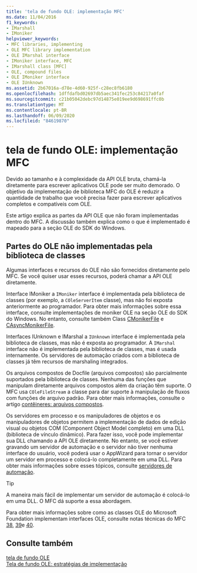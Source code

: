 ```yaml
---
title: 'tela de fundo OLE: implementação MFC'
ms.date: 11/04/2016
f1_keywords:
- IMarshall
- IMoniker
helpviewer_keywords:
- MFC libraries, implementing
- OLE MFC library implementation
- OLE IMarshal interface
- IMoniker interface, MFC
- IMarshall class [MFC]
- OLE, compound files
- OLE IMoniker interface
- OLE IUnknown
ms.assetid: 2b67016a-d78e-4d60-925f-c28ec8fb6180
ms.openlocfilehash: 1dffdafbd02697db5aec341fec253c84217a0faf
ms.sourcegitcommit: c21b05042debc97d14875e019ee9d698691ffc0b
ms.translationtype: MT
ms.contentlocale: pt-BR
ms.lasthandoff: 06/09/2020
ms.locfileid: "84619870"
---
```

# <a name="ole-background-mfc-implementation"></a>tela de fundo OLE: implementação MFC

Devido ao tamanho e à complexidade da API OLE bruta, chamá-la diretamente para escrever aplicativos OLE pode ser muito demorado. O objetivo da implementação de biblioteca MFC do OLE é reduzir a quantidade de trabalho que você precisa fazer para escrever aplicativos completos e compatíveis com OLE.

Este artigo explica as partes da API OLE que não foram implementadas dentro do MFC. A discussão também explica como o que é implementado é mapeado para a seção OLE do SDK do Windows.

## <a name="portions-of-ole-not-implemented-by-the-class-library"></a><a name="_core_portions_of_ole_not_implemented_by_the_class_library"></a>Partes do OLE não implementadas pela biblioteca de classes

Algumas interfaces e recursos do OLE não são fornecidos diretamente pelo MFC. Se você quiser usar esses recursos, poderá chamar a API OLE diretamente.

Interface IMoniker a `IMoniker` interface é implementada pela biblioteca de classes (por exemplo, a `COleServerItem` classe), mas não foi exposta anteriormente ao programador. Para obter mais informações sobre essa interface, consulte implementações de moniker OLE na seção OLE do SDK do Windows. No entanto, consulte também Class [CMonikerFile](reference/cmonikerfile-class.md) e [CAsyncMonikerFile](reference/casyncmonikerfile-class.md).

Interfaces IUnknown e IMarshal a `IUnknown` interface é implementada pela biblioteca de classes, mas não é exposta ao programador. A `IMarshal` interface não é implementada pela biblioteca de classes, mas é usada internamente. Os servidores de automação criados com a biblioteca de classes já têm recursos de marshaling integrados.

Os arquivos compostos de Docfile (arquivos compostos) são parcialmente suportados pela biblioteca de classes. Nenhuma das funções que manipulam diretamente arquivos compostos além da criação têm suporte. O MFC usa `COleFileStream` a classe para dar suporte à manipulação de fluxos com funções de arquivo padrão. Para obter mais informações, consulte o artigo [contêineres: arquivos compostos](containers-compound-files.md).

Os servidores em processo e os manipuladores de objetos e os manipuladores de objetos permitem a implementação de dados de edição visual ou objetos COM (Component Object Model completo) em uma DLL (biblioteca de vínculo dinâmico). Para fazer isso, você pode implementar sua DLL chamando a API OLE diretamente. No entanto, se você estiver gravando um servidor de automação e o servidor não tiver nenhuma interface do usuário, você poderá usar o AppWizard para tornar o servidor um servidor em processo e colocá-lo completamente em uma DLL. Para obter mais informações sobre esses tópicos, consulte [servidores de automação](automation-servers.md).

> [!TIP]
> A maneira mais fácil de implementar um servidor de automação é colocá-lo em uma DLL. O MFC dá suporte a essa abordagem.

Para obter mais informações sobre como as classes OLE do Microsoft Foundation implementam interfaces OLE, consulte notas técnicas do MFC [38](tn038-mfc-ole-iunknown-implementation.md), [39](tn039-mfc-ole-automation-implementation.md)e [40](tn040-mfc-ole-in-place-resizing-and-zooming.md).

## <a name="see-also"></a>Consulte também

[tela de fundo OLE](ole-background.md)<br/>
[Tela de fundo OLE: estratégias de implementação](ole-background-implementation-strategies.md)
